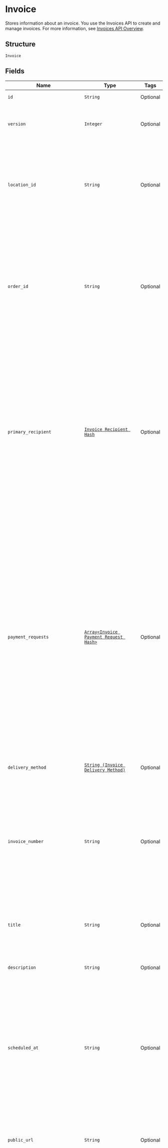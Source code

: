 
# Invoice

Stores information about an invoice. You use the Invoices API to create and manage
invoices. For more information, see [Invoices API Overview](https://developer.squareup.com/docs/invoices-api/overview).

## Structure

`Invoice`

## Fields

| Name | Type | Tags | Description |
|  --- | --- | --- | --- |
| `id` | `String` | Optional | The Square-assigned ID of the invoice. |
| `version` | `Integer` | Optional | The Square-assigned version number, which is incremented each time an update is committed to the invoice. |
| `location_id` | `String` | Optional | The ID of the location that this invoice is associated with.<br><br>If specified in a `CreateInvoice` request, the value must match the `location_id` of the associated order.<br>**Constraints**: *Minimum Length*: `1`, *Maximum Length*: `255` |
| `order_id` | `String` | Optional | The ID of the [order](entity:Order) for which the invoice is created.<br>This field is required when creating an invoice, and the order must be in the `OPEN` state.<br><br>To view the line items and other information for the associated order, call the<br>[RetrieveOrder](api-endpoint:Orders-RetrieveOrder) endpoint using the order ID.<br>**Constraints**: *Minimum Length*: `1`, *Maximum Length*: `255` |
| `primary_recipient` | [`Invoice Recipient Hash`](../../doc/models/invoice-recipient.md) | Optional | Represents a snapshot of customer data. This object stores customer data that is displayed on the invoice<br>and that Square uses to deliver the invoice.<br><br>When you provide a customer ID for a draft invoice, Square retrieves the associated customer profile and populates<br>the remaining `InvoiceRecipient` fields. You cannot update these fields after the invoice is published.<br>Square updates the customer ID in response to a merge operation, but does not update other fields. |
| `payment_requests` | [`Array<Invoice Payment Request Hash>`](../../doc/models/invoice-payment-request.md) | Optional | The payment schedule for the invoice, represented by one or more payment requests that<br>define payment settings, such as amount due and due date. An invoice supports the following payment request combinations:<br><br>- One balance<br>- One deposit with one balance<br>- 2–12 installments<br>- One deposit with 2–12 installments<br><br>This field is required when creating an invoice. It must contain at least one payment request.<br>All payment requests for the invoice must equal the total order amount. For more information, see<br>[Configuring payment requests](https://developer.squareup.com/docs/invoices-api/create-publish-invoices#payment-requests).<br><br>Adding `INSTALLMENT` payment requests to an invoice requires an<br>[Invoices Plus subscription](https://developer.squareup.com/docs/invoices-api/overview#invoices-plus-subscription). |
| `delivery_method` | [`String (Invoice Delivery Method)`](../../doc/models/invoice-delivery-method.md) | Optional | Indicates how Square delivers the [invoice](../../doc/models/invoice.md) to the customer. |
| `invoice_number` | `String` | Optional | A user-friendly invoice number that is displayed on the invoice. The value is unique within a location.<br>If not provided when creating an invoice, Square assigns a value.<br>It increments from 1 and is padded with zeros making it 7 characters long<br>(for example, 0000001 and 0000002).<br>**Constraints**: *Minimum Length*: `1`, *Maximum Length*: `191` |
| `title` | `String` | Optional | The title of the invoice, which is displayed on the invoice.<br>**Constraints**: *Minimum Length*: `1`, *Maximum Length*: `255` |
| `description` | `String` | Optional | The description of the invoice, which is displayed on the invoice.<br>**Constraints**: *Minimum Length*: `1`, *Maximum Length*: `65536` |
| `scheduled_at` | `String` | Optional | The timestamp when the invoice is scheduled for processing, in RFC 3339 format.<br>After the invoice is published, Square processes the invoice on the specified date,<br>according to the delivery method and payment request settings.<br><br>If the field is not set, Square processes the invoice immediately after it is published. |
| `public_url` | `String` | Optional | The URL of the Square-hosted invoice page.<br>After you publish the invoice using the `PublishInvoice` endpoint, Square hosts the invoice<br>page and returns the page URL in the response. |
| `next_payment_amount_money` | [`Money Hash`](../../doc/models/money.md) | Optional | Represents an amount of money. `Money` fields can be signed or unsigned.<br>Fields that do not explicitly define whether they are signed or unsigned are<br>considered unsigned and can only hold positive amounts. For signed fields, the<br>sign of the value indicates the purpose of the money transfer. See<br>[Working with Monetary Amounts](https://developer.squareup.com/docs/build-basics/working-with-monetary-amounts)<br>for more information. |
| `status` | [`String (Invoice Status)`](../../doc/models/invoice-status.md) | Optional | Indicates the status of an invoice. |
| `timezone` | `String` | Optional | The time zone used to interpret calendar dates on the invoice, such as `due_date`.<br>When an invoice is created, this field is set to the `timezone` specified for the seller<br>location. The value cannot be changed.<br><br>For example, a payment `due_date` of 2021-03-09 with a `timezone` of America/Los\_Angeles<br>becomes overdue at midnight on March 9 in America/Los\_Angeles (which equals a UTC timestamp<br>of 2021-03-10T08:00:00Z). |
| `created_at` | `String` | Optional | The timestamp when the invoice was created, in RFC 3339 format. |
| `updated_at` | `String` | Optional | The timestamp when the invoice was last updated, in RFC 3339 format. |
| `accepted_payment_methods` | [`Invoice Accepted Payment Methods Hash`](../../doc/models/invoice-accepted-payment-methods.md) | Optional | The payment methods that customers can use to pay an [invoice](../../doc/models/invoice.md) on the Square-hosted invoice payment page. |
| `custom_fields` | [`Array<Invoice Custom Field Hash>`](../../doc/models/invoice-custom-field.md) | Optional | Additional seller-defined fields that are displayed on the invoice. For more information, see<br>[Custom fields](https://developer.squareup.com/docs/invoices-api/overview#custom-fields).<br><br>Adding custom fields to an invoice requires an<br>[Invoices Plus subscription](https://developer.squareup.com/docs/invoices-api/overview#invoices-plus-subscription).<br><br>Max: 2 custom fields |
| `subscription_id` | `String` | Optional | The ID of the [subscription](entity:Subscription) associated with the invoice.<br>This field is present only on subscription billing invoices. |
| `sale_or_service_date` | `String` | Optional | The date of the sale or the date that the service is rendered, in `YYYY-MM-DD` format.<br>This field can be used to specify a past or future date which is displayed on the invoice. |
| `payment_conditions` | `String` | Optional | **France only.** The payment terms and conditions that are displayed on the invoice. For more information,<br>see [Payment conditions](https://developer.squareup.com/docs/invoices-api/overview#payment-conditions).<br><br>For countries other than France, Square returns an `INVALID_REQUEST_ERROR` with a `BAD_REQUEST` code and<br>"Payment conditions are not supported for this location's country" detail if this field is included in `CreateInvoice` or `UpdateInvoice` requests.<br>**Constraints**: *Minimum Length*: `1`, *Maximum Length*: `2000` |
| `store_payment_method_enabled` | `TrueClass\|FalseClass` | Optional | Indicates whether to allow a customer to save a credit or debit card as a card on file or a bank transfer as a<br>bank account on file. If `true`, Square displays a __Save my card on file__ or __Save my bank on file__ checkbox on the<br>invoice payment page. Stored payment information can be used for future automatic payments. The default value is `false`. |

## Example (as JSON)

```json
{
  "id": "id0",
  "version": 172,
  "location_id": "location_id4",
  "order_id": "order_id6",
  "primary_recipient": {
    "customer_id": "customer_id2",
    "given_name": "given_name6",
    "family_name": "family_name8",
    "email_address": "email_address2",
    "address": {
      "address_line_1": "address_line_10",
      "address_line_2": "address_line_20",
      "address_line_3": "address_line_36",
      "locality": "locality0",
      "sublocality": "sublocality0",
      "sublocality_2": "sublocality_28",
      "sublocality_3": "sublocality_30",
      "administrative_district_level_1": "administrative_district_level_14",
      "administrative_district_level_2": "administrative_district_level_26",
      "administrative_district_level_3": "administrative_district_level_38",
      "postal_code": "postal_code2",
      "country": "TO",
      "first_name": "first_name0",
      "last_name": "last_name8"
    },
    "phone_number": "phone_number2",
    "company_name": "company_name0",
    "tax_ids": {
      "eu_vat": "eu_vat2"
    }
  },
  "payment_requests": [
    {
      "uid": "uid4",
      "request_method": "SMS",
      "request_type": "BALANCE",
      "due_date": "due_date2",
      "fixed_amount_requested_money": {
        "amount": 6,
        "currency": "MZN"
      },
      "percentage_requested": "percentage_requested8",
      "tipping_enabled": false,
      "automatic_payment_source": "CARD_ON_FILE",
      "card_id": "card_id0",
      "reminders": [
        {
          "uid": "uid2",
          "relative_scheduled_days": 242,
          "message": "message8",
          "status": "NOT_APPLICABLE",
          "sent_at": "sent_at2"
        },
        {
          "uid": "uid3",
          "relative_scheduled_days": 243,
          "message": "message7",
          "status": "PENDING",
          "sent_at": "sent_at3"
        },
        {
          "uid": "uid4",
          "relative_scheduled_days": 244,
          "message": "message6",
          "status": "SENT",
          "sent_at": "sent_at4"
        }
      ],
      "computed_amount_money": {
        "amount": 132,
        "currency": "AWG"
      },
      "total_completed_amount_money": {},
      "rounding_adjustment_included_money": {}
    }
  ],
  "delivery_method": "SHARE_MANUALLY",
  "invoice_number": "invoice_number4",
  "title": "title4",
  "description": "description0",
  "scheduled_at": "scheduled_at6",
  "public_url": "public_url8",
  "next_payment_amount_money": {
    "amount": 236,
    "currency": "PAB"
  },
  "status": "FAILED",
  "timezone": "timezone0",
  "created_at": "created_at2",
  "updated_at": "updated_at4",
  "accepted_payment_methods": {
    "card": false,
    "square_gift_card": false,
    "bank_account": false,
    "buy_now_pay_later": false
  },
  "custom_fields": [
    {
      "label": "label3",
      "value": "value5",
      "placement": "BELOW_LINE_ITEMS"
    },
    {
      "label": "label4",
      "value": "value6",
      "placement": "ABOVE_LINE_ITEMS"
    },
    {
      "label": "label5",
      "value": "value7",
      "placement": "BELOW_LINE_ITEMS"
    }
  ],
  "subscription_id": "subscription_id0",
  "sale_or_service_date": "sale_or_service_date6",
  "payment_conditions": "payment_conditions4",
  "store_payment_method_enabled": false
}
```

